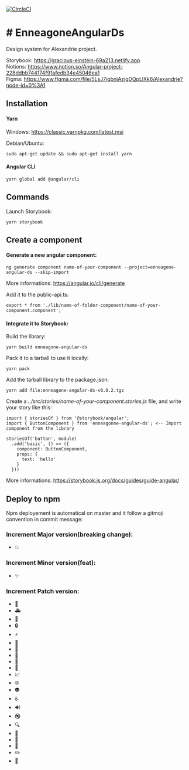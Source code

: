 [![CircleCI](https://circleci.com/gh/enneagone/enneagone-angular-ds.svg?style=svg)](https://circleci.com/gh/enneagone/enneagone-angular-ds)

# # EnneagoneAngularDs

Design system for Alexandrie project.

Storybook: https://gracious-einstein-69a213.netlify.app  
Notions: https://www.notion.so/Angular-project-228ddbb744174f91afedb34e45046ea1  
Figma: https://www.figma.com/file/5LsJ7igbnjAzjgDQpLlXk6/Alexandrie?node-id=0%3A1 

## Installation

#### Yarn  
Windows: 
https://classic.yarnpkg.com/latest.msi

Debian/Ubuntu:
```
sudo apt-get update && sudo apt-get install yarn
```

#### Angular CLI
```
yarn global add @angular/cli
```

## Commands

Launch Storybook:  

```
yarn storybook
```

## Create a component

#### Generate a new angular component:  

```
ng generate component name-of-your-component --project=enneagone-angular-ds --skip-import 
```

More informations: https://angular.io/cli/generate

Add it to the public-api.ts:
```
export * from './lib/name-of-folder-component/name-of-your-component.component';
```

#### Integrate it to Storybook:

Build the library:
```
yarn build enneagone-angular-ds
```

Pack it to a tarball to use it locally:
```
yarn pack
```

Add the tarball library to the package.json:
```
yarn add file:enneagone-angular-ds-v0.0.2.tgz
```

Create a *../src/stories/name-of-your-component.stories.js* file, and write your story like this:

```
import { storiesOf } from '@storybook/angular';
import { ButtonComponent } from 'enneagonne-angular-ds'; <-- Import component from the library

storiesOf('button', module)
  .add('basic', () => ({
    component: ButtonComponent,
    props: {
      text: 'hello'
    }
  }))
```

More informations: https://storybook.js.org/docs/guides/guide-angular/

## Deploy to npm

Npm deployement is automatical on master and it follow a gitmoji convention in commit message:

### Increment Major version(breaking change):

* :boom:

### Increment Minor version(feat):

* :sparkles:

### Increment Patch version:

* :bug:
* :ambulance:
* :lipstick:
* :lock:
* :zap:
* :apple:
* :penguin:
* :checkered_flag:
* :robot:
* :green_apple:
* :chart_with_upwards_trend:
* :globe_with_meridians:
* :alien:
* :wheelchair:
* :loud_sound:
* :mute:
* :mag:
* :children_crossing:
* :speech_balloon:
* :iphone:
* :pencil2:
* :bento:


